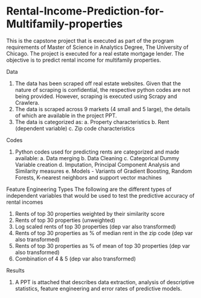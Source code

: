 # Rental-Income-Prediction-for-Multifamily-properties
This is the capstone project that is executed as part of the program requirements of Master of Science in Analytics Degree, The University of Chicago. The project is executed for a real estate mortgage lender. The objective is to predict rental income for multifamily properties.

Data
1. The data has been scraped off real estate websites. Given that the nature of scraping is confidential, the respective python codes are not being provided. However, scraping is executed using Scrapy and Crawlera.
2. The data is scraped across 9 markets (4 small and 5 large), the details of which are available in the project PPT. 
3. The data is categorized as:
   a. Property characteristics
   b. Rent (dependent variable)
   c. Zip code characteristics
   
Codes
1.  Python codes used for predicting rents are categorized and made available:
   a. Data merging
   b. Data Cleaning
   c. Categorical Dummy Variable creation
   d. Imputation, Principal Component Analysis and Similarity measures
   e. Models - Variants of Gradient Boosting, Random Forests, K-nearest neighbors and support vector machines
   
Feature Engineering Types
The following are the different types of independent variables that would be used to test the predictive accuracy of rental incomes
   1. Rents of top 30 properties weighted by their similarity score
   2. Rents of top 30 properties (unweighted)
   3. Log scaled rents of top 30 properties (dep var also transformed)
   4. Rents of top 30 properties as % of median rent in the zip code (dep var also transformed)
   5. Rents of top 30 properties as % of mean of top 30 properties (dep var also transformed)
   6. Combination of 4 & 5 (dep var also transformed)

Results
1. A PPT is attached that describes data extraction, analysis of descriptive statistics, feature engineering and error rates of predictive models.

